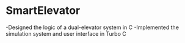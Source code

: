 SmartElevator
=============

-Designed the logic of a dual-elevator system in C -Implemented the simulation system and user interface in Turbo C
